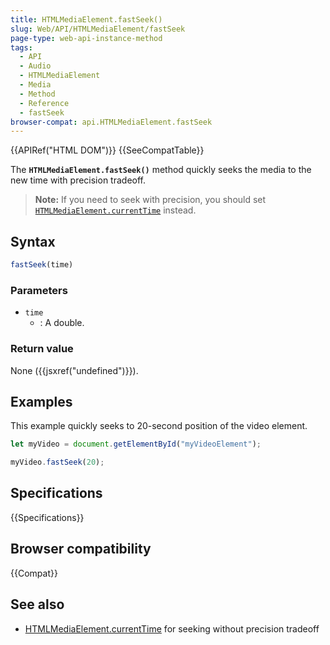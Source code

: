 ```yaml
---
title: HTMLMediaElement.fastSeek()
slug: Web/API/HTMLMediaElement/fastSeek
page-type: web-api-instance-method
tags:
  - API
  - Audio
  - HTMLMediaElement
  - Media
  - Method
  - Reference
  - fastSeek
browser-compat: api.HTMLMediaElement.fastSeek
---
```

{{APIRef("HTML DOM")}} {{SeeCompatTable}}

The **`HTMLMediaElement.fastSeek()`** method quickly seeks the
media to the new time with precision tradeoff.

> **Note:** If you need to seek with precision, you should set [`HTMLMediaElement.currentTime`](/en-US/docs/Web/API/HTMLMediaElement/currentTime)
> instead.

## Syntax

```js
fastSeek(time)
```

### Parameters

- `time`
  - : A double.

### Return value

None ({{jsxref("undefined")}}).

## Examples

This example quickly seeks to 20-second position of the video element.

```js
let myVideo = document.getElementById("myVideoElement");

myVideo.fastSeek(20);
```

## Specifications

{{Specifications}}

## Browser compatibility

{{Compat}}

## See also

- [HTMLMediaElement.currentTime](/en-US/docs/Web/API/HTMLMediaElement/currentTime)
  for seeking without precision tradeoff
